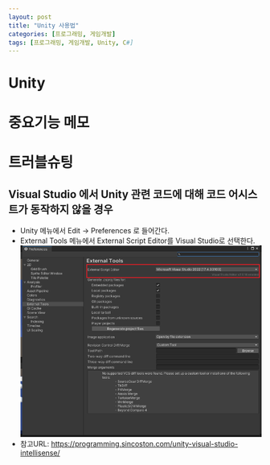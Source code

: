 ```yaml
---
layout: post
title: "Unity 사용법"
categories: [프로그래밍, 게임개발]
tags: [프로그래밍, 게임개발, Unity, C#]
---
```


# Unity 


# 중요기능 메모


# 트러블슈팅
## Visual Studio 에서 Unity 관련 코드에 대해 코드 어시스트가 동작하지 않을 경우 
- Unity 메뉴에서 Edit -> Preferences 로 들어간다. 
- External Tools 메뉴에서 External Script Editor를 Visual Studio로 선택한다. 
![Unity External Tools](/images/unity-script-editor.png)
- 참고URL: https://programming.sincoston.com/unity-visual-studio-intellisense/

